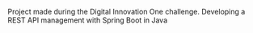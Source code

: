 Project made during the Digital Innovation One challenge.
Developing a REST API management with Spring Boot in Java
